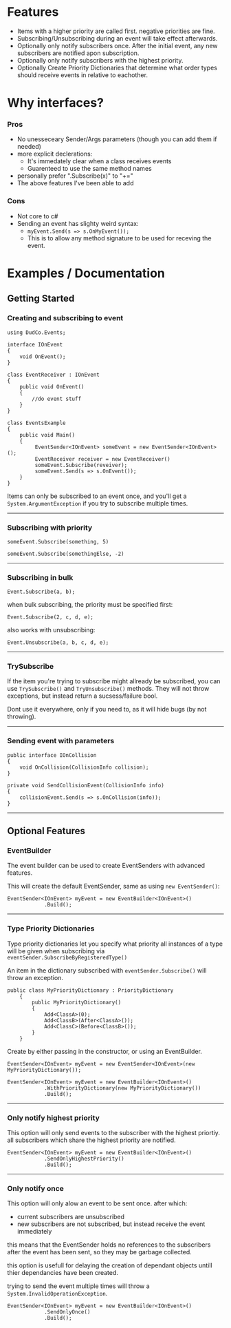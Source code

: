 # Features
- Items with a higher priority are called first. negative priorities are fine.
- Subscribing/Unsubscribing during an event will take effect afterwards.
- Optionally only notify subscribers once. After the initial event, any new subscribers are notified apon subscription.
- Optionally only notify subscribers with the highest priority.
- Optionally Create Priority Dictionaries that determine what order types should receive events in relative to eachother.

# Why interfaces?

### Pros
- No unesseceary Sender/Args parameters (though you can add them if needed)
- more explicit declerations:
  - It's immedately clear when a class receives events
  - Guarenteed to use the same method names
- personally prefer ".Subscribe(x)" to "+="
- The above features I've been able to add

### Cons
- Not core to c#
- Sending an event has slighty weird syntax:
    - ```myEvent.Send(s => s.OnMyEvent());```
    - This is to allow any method signature to be used for receving the event.


# Examples / Documentation

## Getting Started

### Creating and subscribing to event
```
using DudCo.Events;

interface IOnEvent
{
    void OnEvent();
}

class EventReceiver : IOnEvent
{
    public void OnEvent()
    {
        //do event stuff
    }
}

class EventsExample
{
    public void Main()
    {
         EventSender<IOnEvent> someEvent = new EventSender<IOnEvent>();
         EventReceiver receiver = new EventReceiver()
         someEvent.Subscribe(reveiver);
         someEvent.Send(s => s.OnEvent());
    }
}
```

Items can only be subscribed to an event once, and you'll get a `System.ArgumentException` if you try to subscribe multiple times.

<hr>

### Subscribing with priority
`someEvent.Subscribe(something, 5)`

`someEvent.Subscribe(somethingElse, -2)`

<hr>

### Subscribing in bulk
`Event.Subscribe(a, b);`

when bulk subscribing, the priority must be specified first:

`Event.Subscribe(2, c, d, e);`

also works with unsubscribing:

`Event.Unsubscribe(a, b, c, d, e);`

<hr>

### TrySubscribe 
If the item you're trying to subscribe might allready be subscribed, you can use `TrySubscribe()` and `TryUnsubscribe()` methods. 
They will not throw exceptions, but instead return a sucsess/failure bool.

Dont use it everywhere, only if you need to, as it will hide bugs (by not throwing).

<hr>

### Sending event with parameters 
``` 
public interface IOnCollision
{
    void OnCollision(CollisionInfo collision);
}

private void SendCollisionEvent(CollisionInfo info)
{
    collisionEvent.Send(s => s.OnCollision(info));
}
```

<hr>


## Optional Features

### EventBuilder
The event builder can be used to create EventSenders with advanced features.

This will create the default EventSender, same as using `new EventSender()`:

```
EventSender<IOnEvent> myEvent = new EventBuilder<IOnEvent>()
            .Build();
```

<hr>

### Type Priority Dictionaries
Type priority dictionaries let you specify what priority all instances of a type will be given when subscribing via ``eventSender.SubscribeByRegisteredType()``

An item in the dictionary subscribed with ``eventSender.Subscribe()`` will throw an exception.

```   
public class MyPriorityDictionary : PriorityDictionary
    {
        public MyPriorityDictionary()
        {
            Add<ClassA>(0);
            Add<ClassB>(After<ClassA>());
            Add<ClassC>(Before<ClassB>());
        }
    }
```

Create by either passing in the constructor, or using an EventBuilder.

```
EventSender<IOnEvent> myEvent = new EventSender<IOnEvent>(new MyPriorityDictionary());
```


```
EventSender<IOnEvent> myEvent = new EventBuilder<IOnEvent>()
            .WithPriorityDictionary(new MyPriorityDictionary())
            .Build();
```


<hr>

### Only notify highest priority

This option will only send events to the subscriber with the highest priortiy.
all subscribers which share the highest priority are notified.

```
EventSender<IOnEvent> myEvent = new EventBuilder<IOnEvent>()
            .SendOnlyHighestPriority()
            .Build();
```

<hr>

### Only notify once

This option will only alow an event to be sent once. after which:
- current subscribers are unsubscribed
- new subscribers are not subscribed, but instead receive the event immediately

this means that the EventSender holds no references to the subscribers after the event has been sent, so they may be garbage collected.

this option is usefull for delaying the creation of dependant objects untill thier dependancies have been created.

trying to send the event multiple times will throw a `System.InvalidOperationException`.

```
EventSender<IOnEvent> myEvent = new EventBuilder<IOnEvent>()
            .SendOnlyOnce()
            .Build();
```
